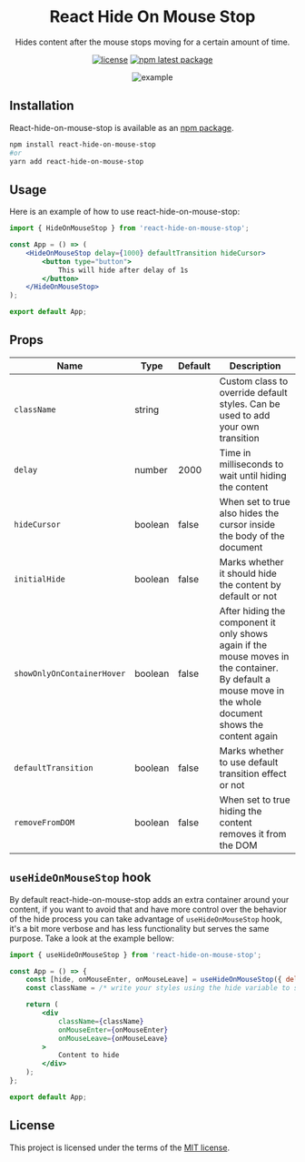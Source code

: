 <h1 align="center">React Hide On Mouse Stop</h1>

<div align="center">

Hides content after the mouse stops moving for a certain amount of time.

[![license](https://img.shields.io/badge/license-MIT-blue.svg)](/LICENSE.md)
[![npm latest package](https://img.shields.io/npm/v/react-hide-on-mouse-stop/latest.svg)](https://www.npmjs.com/package/react-hide-on-mouse-stop)

![example](https://github.com/tiagomotasantos/react-hide-on-mouse-stop/blob/main/react-hide-on-mouse-stop.gif?raw=true)

</div>

## Installation

React-hide-on-mouse-stop is available as an [npm package](https://www.npmjs.com/package/react-hide-on-mouse-stop).

```sh
npm install react-hide-on-mouse-stop
#or
yarn add react-hide-on-mouse-stop
```

## Usage

Here is an example of how to use react-hide-on-mouse-stop:

```jsx
import { HideOnMouseStop } from 'react-hide-on-mouse-stop';

const App = () => (
    <HideOnMouseStop delay={1000} defaultTransition hideCursor>
        <button type="button">
            This will hide after delay of 1s
        </button>
    </HideOnMouseStop>
);

export default App;
```

## Props

|  Name                      | Type      | Default      | Description     |
| -------------------------- |---------- | ------------ | --------------- |
| `className`                | string    |              | Custom class to override default styles. Can be used to add your own transition |
| `delay`                    | number    |    2000      | Time in milliseconds to wait until hiding the content |
| `hideCursor`               | boolean   |   false      | When set to true also hides the cursor inside the body of the document |
| `initialHide`              | boolean   |   false      | Marks whether it should hide the content by default or not |
| `showOnlyOnContainerHover` | boolean   |   false      | After hiding the component it only shows again if the mouse moves in the container. By default a mouse move in the whole document shows the content again |
| `defaultTransition`        | boolean   |   false      | Marks whether to use default transition effect or not |
| `removeFromDOM`            | boolean   |   false      | When set to true hiding the content removes it from the DOM |

## `useHideOnMouseStop` hook

By default react-hide-on-mouse-stop adds an extra container around your content, if you want to avoid that and have more control over the behavior of the hide process you can take advantage of `useHideOnMouseStop` hook, it's a bit more verbose and has less functionality but serves the same purpose. 
Take a look at the example bellow:

```jsx
import { useHideOnMouseStop } from 'react-hide-on-mouse-stop';

const App = () => {
    const [hide, onMouseEnter, onMouseLeave] = useHideOnMouseStop({ delay: 1000 });
    const className = /* write your styles using the hide variable to show/hide the content */;

    return (
        <div
            className={className}
            onMouseEnter={onMouseEnter}
            onMouseLeave={onMouseLeave}
        >
            Content to hide
        </div>
    );
};

export default App;
```

## License

This project is licensed under the terms of the [MIT license](/LICENSE.md).
